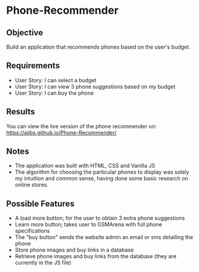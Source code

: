 # Phone-Recommender

## Objective 
Build an application that recommends phones based on the user's budget. 

## Requirements
* User Story: I can select a budget 
* User Story: I can view 3 phone suggestions based on my budget
* User Story: I can buy the phone

## Results
You can view the live version of the phone recommender on: https://ajibs.github.io/Phone-Recommender/

## Notes
* The application was built with HTML, CSS and Vanilla JS
* The algorithm for choosing the particular phones to display was solely my intuition and common sense, having done some basic research on online stores.

## Possible Features
* A load more button; for the user to obtain 3 extra phone suggestions
* Learn more button; takes user to GSMArena with full phone specifications
* The "buy button" sends the website admin an email or sms detailing the phone
* Store phone images and buy links in a database 
* Retrieve phone images and buy links from the database (they are currently in the JS file)


